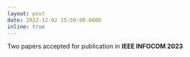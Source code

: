 ```yaml
---
layout: post
date: 2022-12-02 15:59:00-0400
inline: true
---
```


Two papers accepted for publication in <strong> IEEE INFOCOM 2023 <strong>

